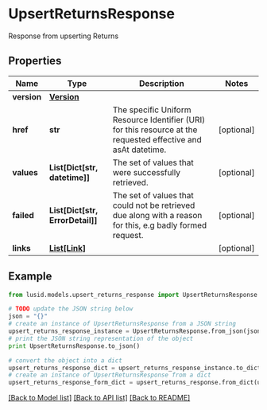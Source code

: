 # UpsertReturnsResponse

Response from upserting Returns

## Properties
Name | Type | Description | Notes
------------ | ------------- | ------------- | -------------
**version** | [**Version**](Version.md) |  | 
**href** | **str** | The specific Uniform Resource Identifier (URI) for this resource at the requested effective and asAt datetime. | [optional] 
**values** | **List[Dict[str, datetime]]** | The set of values that were successfully retrieved. | [optional] 
**failed** | **List[Dict[str, ErrorDetail]]** | The set of values that could not be retrieved due along with a reason for this, e.g badly formed request. | [optional] 
**links** | [**List[Link]**](Link.md) |  | [optional] 

## Example

```python
from lusid.models.upsert_returns_response import UpsertReturnsResponse

# TODO update the JSON string below
json = "{}"
# create an instance of UpsertReturnsResponse from a JSON string
upsert_returns_response_instance = UpsertReturnsResponse.from_json(json)
# print the JSON string representation of the object
print UpsertReturnsResponse.to_json()

# convert the object into a dict
upsert_returns_response_dict = upsert_returns_response_instance.to_dict()
# create an instance of UpsertReturnsResponse from a dict
upsert_returns_response_form_dict = upsert_returns_response.from_dict(upsert_returns_response_dict)
```
[[Back to Model list]](../README.md#documentation-for-models) [[Back to API list]](../README.md#documentation-for-api-endpoints) [[Back to README]](../README.md)


